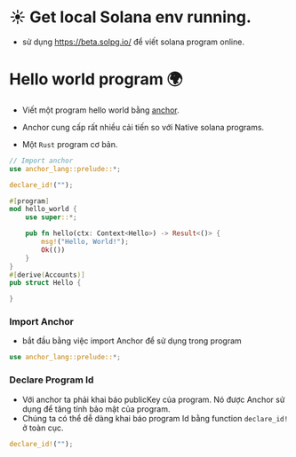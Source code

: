 # ☀️ Get local Solana env running.

- sử dụng https://beta.solpg.io/ để viết solana program online.

# Hello world program 🌍️

- Viết một program hello world bằng [anchor](https://anchor-lang.com/).

- Anchor cung cấp rất nhiều cải tiến so với Native solana programs.

- Một `Rust` program cơ bản.

```rust
// Import anchor
use anchor_lang::prelude::*;

declare_id!("");

#[program]
mod hello_world {
    use super::*;

    pub fn hello(ctx: Context<Hello>) -> Result<()> {
        msg!("Hello, World!");
        Ok(())
    }
}
#[derive(Accounts)]
pub struct Hello {

}
```

### Import Anchor

- bắt đầu bằng việc import Anchor để sử dụng trong program

```rust
use anchor_lang::prelude::*;
```

### Declare Program Id

- Với anchor ta phải khai báo publicKey của program. Nó được Anchor sử dụng để tăng tính bảo mật của program.
- Chúng ta có thể dễ dàng khai báo program Id bằng function `declare_id!` ở toàn cục.

```rust
declare_id!("");
```


